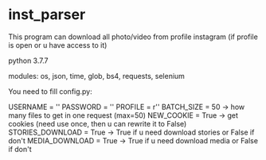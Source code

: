 # inst_parser

This program can download all photo/video from profile instagram (if profile is open or u have access to it)

python 3.7.7

modules: os, json, time, glob, bs4, requests, selenium

You need to fill config.py:

  USERNAME = '<username instagram>'
  PASSWORD = '<password instagram>'
  PROFILE = r'<nickname of target profile>'
  BATCH_SIZE = 50 -> how many files to get in one request (max=50)
  NEW_COOKIE = True -> get cookies (need use once, then u can rewrite it to False)
  STORIES_DOWNLOAD = True -> True if u need download stories or False if don't
  MEDIA_DOWNLOAD = True -> True if u need download media or False if don't

